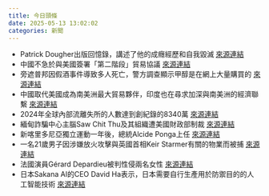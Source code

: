 ```yaml
---
title: 今日頭條
date: 2025-05-13 13:02:02
categories: 新聞            
---
```

- Patrick Dougher出版回憶錄，講述了他的成癮經歷和自我毀滅 [來源連結](https://www.theguardian.com/artanddesign/2025/may/13/i-marvel-i-have-any-brain-cells-left-drummer-patrick-dougher-on-drugs-drink-and-blowing-his-big-break-with-sade)
- 中國不急於與美國簽署「第二階段」貿易協議 [來源連結](https://asiatimes.com/2025/05/why-trumps-china-trade-war-retreat-may-be-fleeting/)
- 旁遮普邦因假酒事件導致多人死亡，警方調查顯示甲醇是在網上大量購買的 [來源連結](https://www.thehindu.com/news/national/punjab/punjab-amritsar-spurious-liquor-hooch-death-may-13-2025/article69570085.ece)
- 中國取代美國成為南美洲最大貿易夥伴，印度也在尋求加深與南美洲的經濟聯繫 [來源連結](https://asiatimes.com/2025/05/china-paves-path-for-south-americas-break-from-us/)
- 2024年全球內部流離失所的人數達到創紀錄的8340萬 [來源連結](https://www.japantimes.co.jp/news/2025/05/13/world/society/83-million-displaced-worldwide/)
- 緬甸詐騙中心主腦Saw Chit Thu及其組織遭美國財政部制裁 [來源連結](https://asiatimes.com/2025/05/sanctions-galore-for-myanmars-scam-center-kingpin/)
- 新喀里多尼亞獨立運動一年後，總統Alcide Ponga上任 [來源連結](https://www.theguardian.com/world/2025/may/13/new-caledonia-riots-one-year-on-president-alcide-ponga)
- 一名21歲男子因涉嫌放火攻擊與英國首相Keir Starmer有關的物業而被捕 [來源連結](https://www.theguardian.com/uk-news/2025/may/13/man-arrested-attacks-on-properties-linked-to-keir-starmer)
- 法國演員Gérard Depardieu被判性侵兩名女性 [來源連結](https://www.theguardian.com/film/2025/may/13/gerard-depardieu-found-guilty-of-sexually-assaulting-two-women)
- 日本Sakana AI的CEO David Ha表示，日本需要自行生產用於防禦目的的人工智能技術 [來源連結](https://www.japantimes.co.jp/business/2025/05/13/companies/sakana-ai-defense/)



